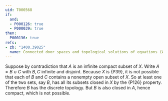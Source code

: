 ```yaml
---
uid: T000568
if:
  and:
  - P000126: true
  - P000039: true
then:
  P000136: true
refs:
- zb: "1400.39025"
  name: Connected door spaces and topological solutions of equations (Wu, Wang, Zhang)
---
```

Suppose by contradiction that $A$ is an infinite compact subset of $X$.  Write $A=B\cup C$ with $B,C$ infinite and disjoint.
Because $X$ is {P39}, it is not possible that each of $B$ and $C$ contains a nonempty open subset of $X$.
So at least one of the two sets, say $B$, has all its subsets closed in $X$ by the {P126} property.
Therefore $B$ has the discrete topology.  But $B$ is also closed in $A$, hence compact, which is not possible.
